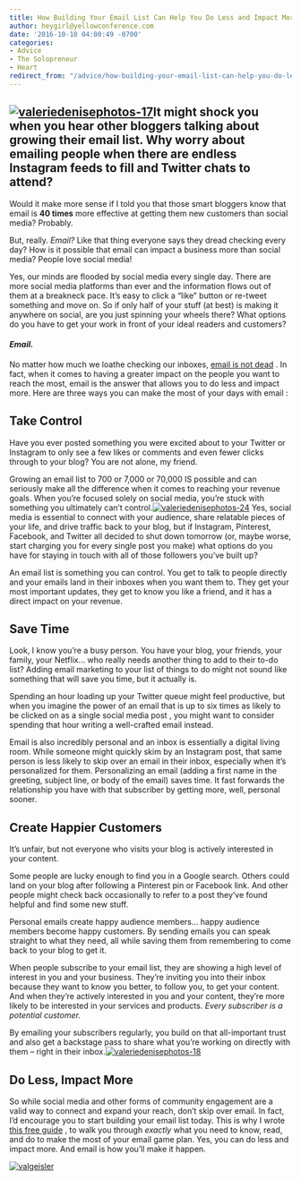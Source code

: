 ```yaml
---
title: How Building Your Email List Can Help You Do Less and Impact More
author: heygirl@yellowconference.com
date: '2016-10-10 04:00:49 -0700'
categories:
- Advice
- The Solopreneur
- Heart
redirect_from: "/advice/how-building-your-email-list-can-help-you-do-less-and-impact-more/"
---
```


## [![valeriedenisephotos-17](https://yellow-blog-images.imgix.net/2016/10/ValerieDenisePhotos-17.jpg)](https://yellow-blog-images.imgix.net/2016/10/ValerieDenisePhotos-17.jpg)**It might shock you when you hear other bloggers talking about growing their email list. Why worry about emailing people when there are endless Instagram feeds to fill and Twitter chats to attend?**

Would it make more sense if I told you that those smart bloggers know that email is **40 times** more effective at getting them new customers than social media? Probably.

But, really. _Email?_ Like that thing everyone says they dread checking every day? How is it possible that email can impact a business more than social media? People love social media!

Yes, our minds are flooded by social media every single day. There are more social media platforms than ever and the information flows out of them at a breakneck pace. It’s easy to click a “like” button or re-tweet something and move on. So if only half of your stuff (at best) is making it anywhere on social, are you just spinning your wheels there? What options do you have to get your work in front of your ideal readers and customers?

#### _Email._

No matter how much we loathe checking our inboxes, [email is not dead](https://convertkit.com/is-email-dead/) . In fact, when it comes to having a greater impact on the people you want to reach the most, email is the answer that allows you to do less and impact more. Here are three ways you can make the most of your days with email :

## **Take Control**

Have you ever posted something you were excited about to your Twitter or Instagram to only see a few likes or comments and even fewer clicks through to your blog? You are not alone, my friend.

Growing an email list to 700 or 7,000 or 70,000 IS possible and can seriously make all the difference when it comes to reaching your revenue goals. When you’re focused solely on social media, you’re stuck with something you ultimately can’t control.[![valeriedenisephotos-24](https://yellow-blog-images.imgix.net/2016/10/ValerieDenisePhotos-24.jpg)](https://yellow-blog-images.imgix.net/2016/10/ValerieDenisePhotos-24.jpg) Yes, social media is essential to connect with your audience, share relatable pieces of your life, and drive traffic back to your blog, but if Instagram, Pinterest, Facebook, and Twitter all decided to shut down tomorrow (or, maybe worse, start charging you for every single post you make) what options do you have for staying in touch with all of those followers you’ve built up?

An email list is something you can control. You get to talk to people directly and your emails land in their inboxes when you want them to. They get your most important updates, they get to know you like a friend, and it has a direct impact on your revenue.

## **Save Time**

Look, I know you’re a busy person. You have your blog, your friends, your family, your Netflix… who really needs another thing to add to their to-do list? Adding email marketing to your list of things to do might not sound like something that will save you time, but it actually is.

Spending an hour loading up your Twitter queue might feel productive, but when you imagine the power of an email that is up to six times as likely to be clicked on as a single social media post , you might want to consider spending that hour writing a well-crafted email instead.

Email is also incredibly personal and an inbox is essentially a digital living room. While someone might quickly skim by an Instagram post, that same person is less likely to skip over an email in their inbox, especially when it’s personalized for them. Personalizing an email (adding a first name in the greeting, subject line, or body of the email) saves time. It fast forwards the relationship you have with that subscriber by getting more, well, personal sooner.

## Create Happier Customers

It’s unfair, but not everyone who visits your blog is actively interested in your content.

Some people are lucky enough to find you in a Google search. Others could land on your blog after following a Pinterest pin or Facebook link. And other people might check back occasionally to refer to a post they’ve found helpful and find some new stuff.

Personal emails create happy audience members… happy audience members become happy customers. By sending emails you can speak straight to what they need, all while saving them from remembering to come back to your blog to get it.

When people subscribe to your email list, they are showing a high level of interest in you and your business. They’re inviting you into their inbox because they want to know you better, to follow you, to get your content. And when they’re actively interested in you and your content, they’re more likely to be interested in your services and products. _Every subscriber is a potential customer._

By emailing your subscribers regularly, you build on that all-important trust and also get a backstage pass to share what you’re working on directly with them – right in their inbox.[![valeriedenisephotos-18](https://yellow-blog-images.imgix.net/2016/10/ValerieDenisePhotos-18.jpg)](https://yellow-blog-images.imgix.net/2016/10/ValerieDenisePhotos-18.jpg)

## Do Less, Impact More

So while social media and other forms of community engagement are a valid way to connect and expand your reach, don’t skip over email. In fact, I’d encourage you to start building your email list today. This is why I wrote [this free guide](https://convertkit.com/complete-guide-email-marketing/?ref=YellowCo) , to walk you through _exactly_ what you need to know, read, and do to make the most of your email game plan. Yes, you can do less and impact more. And email is how you’ll make it happen.

[![valgeisler](https://yellow-blog-images.imgix.net/2016/10/VALGEISLER.jpg)](https://convertkit.com/)
